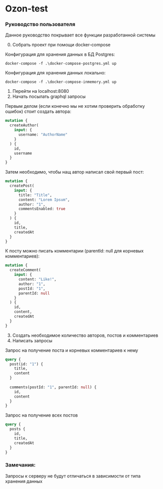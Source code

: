 # Ozon-test

### Руководство пользователя

Данное руководство покрывает все функции разработанной системы

0. Собрать проект при помощи docker-compose

Конфигурация для хранения данных в БД Postgres:
```console
docker-compose -f .\docker-compose-postgres.yml up
```

Конфигурация для хранения данных локально:
```console
docker-compose -f .\docker-compose-inmemory.yml up
```

1. Перейти на localhost:8080
2. Начать посылать graphql запросы

Первым делом (если конечно мы не хотим проверить обработку ошибок) стоит создать автора:
```graphql
mutation {
  createAuthor(
    input: {
      username: "AuthorName"
    }
  ) {
    id,
    username
  }
}
```

Затем необходимо, чтобы нащ автор написал свой первый пост:
```graphql
mutation {
  createPost(
    input: {
      title: "Title",
      content: "Lorem Ipsum",
      author: "1",
      commentsEnabled: true
    }
  ) {
    id,
    title,
    createdAt
  }
}
```

К посту можно писать комментарии (parentId: null для корневых комментариев):
```graphql
mutation {
  createComment(
    input: {
      content: "Like!",
      author: "1",
      postId: "1",
      parentId: null
    }
  ) {
    id,
    content,
    createdAt
  }
}
```

3. Создать необходимое количество авторов, постов и комментариев
4. Написать запросы

Запрос на получение поста и корневых комментариев к нему
```graphql
query {
  post(id: "1") {
    title,
    content
  }
  
  comments(postId: "1", parentId: null) {
    id,
    content
  }
}
```

Запрос на получение всех постов
```graphql
query {
  posts {
    id,
    title,
    createdAt
  }
}
```

### Замечания:
Запросы к серверу не будут отличаться в зависимости от типа хранения данных

